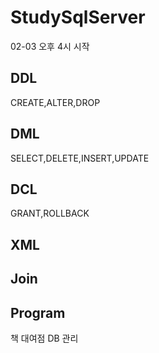 # StudySqlServer
02-03 오후 4시 시작


## DDL
CREATE,ALTER,DROP

## DML
SELECT,DELETE,INSERT,UPDATE

## DCL
GRANT,ROLLBACK

## XML


## Join


## Program
책 대여점 DB 관리
